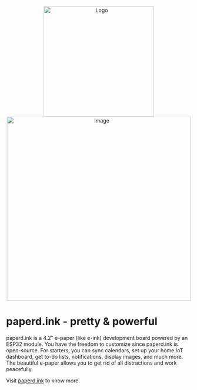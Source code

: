 <p align="center">
  <br/>
  <img src="https://paperdink.github.io/images/paperd_ink.svg" alt="Logo" width="300px">
  <br/>
  <img src="https://github.com/paperdink/PaperdInk-Library/raw/main/extras/Main_Image.png" alt="Image" width="500px">
</p>

# paperd.ink - pretty & powerful

paperd.ink is a 4.2″ e-paper (like e-ink) development board powered by an ESP32 module. You have the freedom to customize since paperd.ink is open-source. For starters, you can sync calendars, set up your home IoT dashboard, get to-do lists, notifications, display images, and much more. The beautiful e-paper allows you to get rid of all distractions and work peacefully.


Visit [paperd.ink](https://paperd.ink) to know more.
